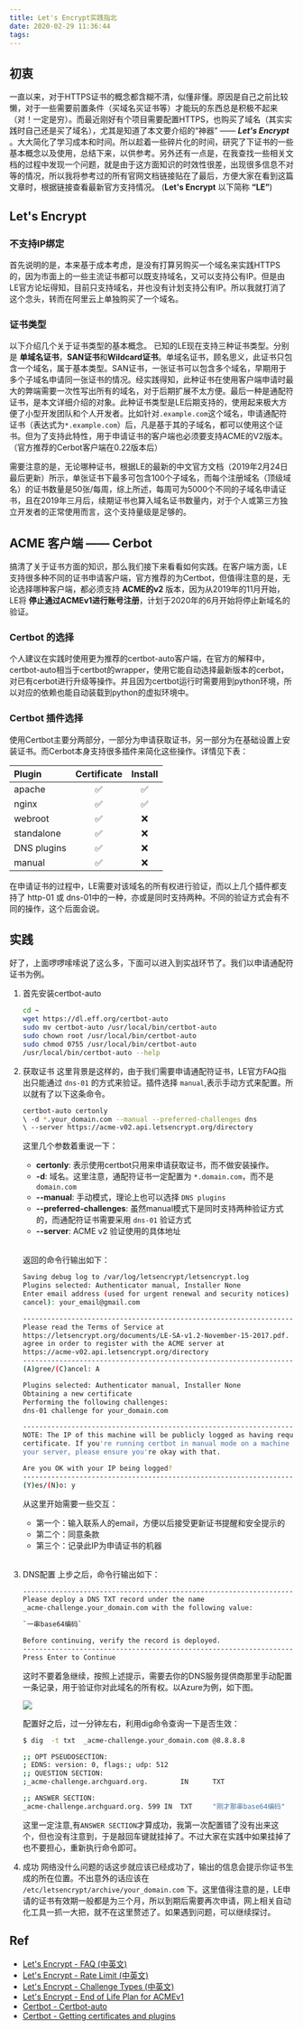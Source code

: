 ```yaml
---
title: Let's Encrypt实践指北
date: 2020-02-29 11:36:44
tags:
---
```


## 初衷
一直以来，对于HTTPS证书的概念都含糊不清，似懂非懂。原因是自己之前比较懒，对于一些需要前置条件（买域名买证书等）才能玩的东西总是积极不起来（对！一定是穷）。而最近刚好有个项目需要配置HTTPS，也购买了域名（其实实践时自己还是买了域名），尤其是知道了本文要介绍的“神器” —— ***Let's Encrypt*** 。大大简化了学习成本和时间。所以趁着一些碎片化的时间，研究了下证书的一些基本概念以及使用，总结下来，以供参考。另外还有一点是，在我查找一些相关文档的过程中发现一个问题，就是由于这方面知识的时效性很差，出现很多信息不对等的情况，所以我将参考过的所有官网文档链接贴在了最后，方便大家在看到这篇文章时，根据链接查看最新官方支持情况。
(**Let's Encrypt** 以下简称 **“LE”**)

<!--more-->

## Let's Encrypt

### 不支持IP绑定
首先说明的是，本来基于成本考虑，是没有打算另购买一个域名来实践HTTPS的，因为市面上的一些主流证书都可以既支持域名，又可以支持公有IP。但是由LE官方论坛得知，目前只支持域名，并也没有计划支持公有IP。所以我就打消了这个念头，转而在阿里云上单独购买了一个域名。

### 证书类型
以下介绍几个关于证书类型的基本概念。
已知的LE现在支持三种证书类型。分别是 **单域名证书**，**SAN证书**和**Wildcard证书**。单域名证书，顾名思义，此证书只包含一个域名，属于基本类型。SAN证书，一张证书可以包含多个域名，早期用于多个子域名申请同一张证书的情况。经实践得知，此种证书在使用客户端申请时最大的弊端需要一次性写出所有的域名，对于后期扩展不太方便。最后一种是通配符证书，是本文详细介绍的对象。此种证书类型是LE后期支持的，使用起来极大方便了小型开发团队和个人开发者。比如针对`.example.com`这个域名，申请通配符证书（表达式为`*.example.com`）后，凡是基于其的子域名，都可以使用这个证书。但为了支持此特性，用于申请证书的客户端也必须要支持ACME的V2版本。（官方推荐的Cerbot客户端在0.22版本后）

需要注意的是，无论哪种证书，根据LE的最新的中文官方文档（2019年2月24日最后更新）所示，单张证书下最多可包含100个子域名，而每个注册域名（顶级域名）的证书数量是50张/每周，综上所述，每周可为5000个不同的子域名申请证书，且在2019年三月后，续期证书也算入域名证书数量内，对于个人或第三方独立开发者的正常使用而言，这个支持量级是足够的。

## ACME 客户端 —— Cerbot
搞清了关于证书方面的知识，那么我们接下来看看如何实践。在客户端方面，LE支持很多种不同的证书申请客户端，官方推荐的为Certbot，但值得注意的是，无论选择哪种客户端，都必须支持 **ACME的v2** 版本，因为从2019年的11月开始，LE将 **停止通过ACMEv1进行账号注册**，计划于2020年的6月开始将停止新域名的验证。

### Certbot 的选择
个人建议在实践时使用更为推荐的certbot-auto客户端，在官方的解释中，certbot-auto相当于certbot的wrapper，使用它能自动选择最新版本的cerbot，对已有cerbot进行升级等操作。并且因为certbot运行时需要用到python环境，所以对应的依赖也能自动装载到python的虚拟环境中。

### Certbot 插件选择
使用Certbot主要分两部分，一部分为申请获取证书，另一部分为在基础设置上安装证书。而Cerbot本身支持很多插件来简化这些操作。详情见下表：

|  Plugin     | Certificate | Install |
| :------     | :--------:  | :---:   |
| apache      | ✅          | ✅      |
| nginx       | ✅          | ✅      |
| webroot     | ✅          | ❌      |
| standalone  | ✅          | ❌      |
| DNS plugins | ✅          | ❌      |
| manual      | ✅          |  ❌     |


在申请证书的过程中，LE需要对该域名的所有权进行验证，而以上几个插件都支持了 http-01 或 dns-01中的一种，亦或是同时支持两种。不同的验证方式会有不同的操作，这个后面会说。

## 实践

好了，上面啰啰嗦嗦说了这么多，下面可以进入到实战环节了。我们以申请通配符证书为例。

1. 首先安装certbot-auto
    ```bash 
    cd ~
    wget https://dl.eff.org/certbot-auto
    sudo mv certbot-auto /usr/local/bin/certbot-auto
    sudo chown root /usr/local/bin/certbot-auto
    sudo chmod 0755 /usr/local/bin/certbot-auto
    /usr/local/bin/certbot-auto --help
    ```

2. 获取证书
    这里背景是这样的，由于我们需要申请通配符证书，LE官方FAQ指出只能通过 `dns-01` 的方式来验证。插件选择 `manual`,表示手动方式来配置。所以就有了以下这条命令。
    ```bash
    certbot-auto certonly  
    \ -d *.your_domain.com --manual --preferred-challenges dns 
    \ --server https://acme-v02.api.letsencrypt.org/directory
    ```
    
    这里几个参数着重说一下：
    - **certonly**: 表示使用certbot只用来申请获取证书，而不做安装操作。
    - **-d**: 域名。这里注意，通配符证书一定配置为 `*.domain.com`，而不是 `domain.com`
    - **--manual**: 手动模式，理论上也可以选择 `DNS plugins`
    - **--preferred-challenges**: 虽然manual模式下是同时支持两种验证方式的，而通配符证书需要采用 `dns-01` 验证方式
    - **--server**: ACME v2 验证使用的具体地址

    </br>

    返回的命令行输出如下：
    </br>
    ```bash
    Saving debug log to /var/log/letsencrypt/letsencrypt.log
    Plugins selected: Authenticator manual, Installer None
    Enter email address (used for urgent renewal and security notices) (Enter 'c' to
    cancel): your_email@gmail.com

    -------------------------------------------------------------------------------
    Please read the Terms of Service at
    https://letsencrypt.org/documents/LE-SA-v1.2-November-15-2017.pdf. You must
    agree in order to register with the ACME server at
    https://acme-v02.api.letsencrypt.org/directory
    -------------------------------------------------------------------------------
    (A)gree/(C)ancel: A

    Plugins selected: Authenticator manual, Installer None
    Obtaining a new certificate
    Performing the following challenges:
    dns-01 challenge for your_domain.com

    -------------------------------------------------------------------------------
    NOTE: The IP of this machine will be publicly logged as having requested this
    certificate. If you're running certbot in manual mode on a machine that is not
    your server, please ensure you're okay with that.

    Are you OK with your IP being logged?
    -------------------------------------------------------------------------------
    (Y)es/(N)o: y
    ```
    从这里开始需要一些交互：
    - 第一个：输入联系人的email，方便以后接受更新证书提醒和安全提示的
    - 第二个：同意条款
    - 第三个：记录此IP为申请证书的机器
    </br>

3.  DNS配置
    上步之后，命令行输出如下：
    ```bash
    -------------------------------------------------------------------------------
    Please deploy a DNS TXT record under the name
    _acme-challenge.your_domain.com with the following value:

    `一串base64编码`

    Before continuing, verify the record is deployed.
    -------------------------------------------------------------------------------
    Press Enter to Continue
    ```
    这时不要着急继续，按照上述提示，需要去你的DNS服务提供商那里手动配置一条记录，用于验证你对此域名的所有权。以Azure为例，如下图。

    ![](https://poseiden-blog.oss-cn-beijing.aliyuncs.com/azure_dns.jpg)

    配置好之后，过一分钟左右，利用dig命令查询一下是否生效：
    ```bash
    $ dig  -t txt  _acme-challenge.your_domain.com @8.8.8.8    

    ;; OPT PSEUDOSECTION:
    ; EDNS: version: 0, flags:; udp: 512
    ;; QUESTION SECTION:
    ;_acme-challenge.archguard.org.        IN      TXT

    ;; ANSWER SECTION:
    _acme-challenge.archguard.org. 599 IN  TXT     "刚才那串base64编码"
    ```
    这里一定注意,有`ANSWER SECTION`才算成功，我第一次配置错了没有出来这个，但也没有注意到，于是敲回车键就挂掉了。不过大家在实践中如果挂掉了也不要担心，重新执行命令即可。
    </br>
4. 成功
   网络没什么问题的话这步就应该已经成功了，输出的信息会提示你证书生成的所在位置。不出意外的话应该在 `/etc/letsencrypt/archive/your_domain.com` 下。这里值得注意的是，LE申请的证书有效期一般都是为三个月，所以到期后需要再次申请，网上相关自动化工具一抓一大把，就不在这里赘述了。如果遇到问题，可以继续探讨。

## Ref
- [Let's Encrypt - FAQ (中英文)](https://letsencrypt.org/docs/faq/)
- [Let's Encrypt - Rate Limit (中英文)](https://letsencrypt.org/docs/rate-limits/)
- [Let's Encrypt - Challenge Types (中英文)](https://letsencrypt.org/docs/challenge-types/)
- [Let's Encrypt - End of Life Plan for ACMEv1](https://community.letsencrypt.org/t/end-of-life-plan-for-acmev1/88430)
- [Certbot - Certbot-auto](https://certbot.eff.org/docs/install.html#certbot-auto)
- [Certbot - Getting certificates and plugins](https://certbot.eff.org/docs/using.html#getting-certificates-and-choosing-plugins)

